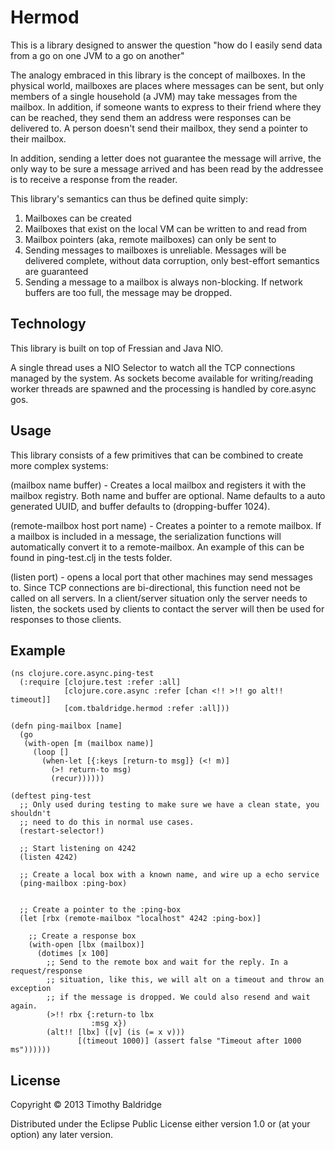 # Hermod

This is a library designed to answer the question "how do I easily send data from a go on one JVM to a go on another"

The analogy embraced in this library is the concept of mailboxes. In the physical world, mailboxes are places where messages
can be sent, but only members of a single household (a JVM) may take messages from the mailbox. In addition, if someone wants
to express to their friend where they can be reached, they send them an address were responses can be delivered to. A person
doesn't send their mailbox, they send a pointer to their mailbox.

In addition, sending a letter does not guarantee the message will arrive, the only way to be sure a message arrived and has been
read by the addressee is to receive a response from the reader.

This library's semantics can thus be defined quite simply:

1) Mailboxes can be created
2) Mailboxes that exist on the local VM can be written to and read from
3) Mailbox pointers (aka, remote mailboxes) can only be sent to
4) Sending messages to mailboxes is unreliable. Messages will be delivered complete, without data corruption,
   only best-effort semantics are guaranteed
5) Sending a message to a mailbox is always non-blocking. If network buffers are too full, the message may be dropped.

## Technology

This library is built on top of Fressian and Java NIO.

A single thread uses a NIO Selector to watch all the TCP connections managed by the system. As sockets become
available for writing/reading worker threads are spawned and the processing is handled by core.async gos.

## Usage

This library consists of a few primitives that can be combined to create more complex systems:

(mailbox name buffer) - Creates a local mailbox and registers it with the mailbox registry. Both name and buffer
are optional. Name defaults to a auto generated UUID, and buffer defaults to (dropping-buffer 1024).

(remote-mailbox host port name) - Creates a pointer to a remote mailbox. If a mailbox is included in a message,
the serialization functions will automatically convert it to a remote-mailbox. An example of this can be found in
ping-test.clj in the tests folder.

(listen port) - opens a local port that other machines may send messages to. Since TCP connections are bi-directional,
this function need not be called on all servers. In a client/server situation only the server needs to listen, the
sockets used by clients to contact the server will then be used for responses to those clients.

## Example

    (ns clojure.core.async.ping-test
      (:require [clojure.test :refer :all]
                [clojure.core.async :refer [chan <!! >!! go alt!! timeout]]
                [com.tbaldridge.hermod :refer :all]))

    (defn ping-mailbox [name]
      (go
       (with-open [m (mailbox name)]
         (loop []
           (when-let [{:keys [return-to msg]} (<! m)]
             (>! return-to msg)
             (recur))))))

    (deftest ping-test
      ;; Only used during testing to make sure we have a clean state, you shouldn't
      ;; need to do this in normal use cases.
      (restart-selector!)

      ;; Start listening on 4242
      (listen 4242)

      ;; Create a local box with a known name, and wire up a echo service
      (ping-mailbox :ping-box)


      ;; Create a pointer to the :ping-box
      (let [rbx (remote-mailbox "localhost" 4242 :ping-box)]

        ;; Create a response box
        (with-open [lbx (mailbox)]
          (dotimes [x 100]
            ;; Send to the remote box and wait for the reply. In a request/response
            ;; situation, like this, we will alt on a timeout and throw an exception
            ;; if the message is dropped. We could also resend and wait again.
            (>!! rbx {:return-to lbx
                      :msg x})
            (alt!! [lbx] ([v] (is (= x v)))
                   [(timeout 1000)] (assert false "Timeout after 1000 ms"))))))


## License

Copyright © 2013 Timothy Baldridge

Distributed under the Eclipse Public License either version 1.0 or (at
your option) any later version.
